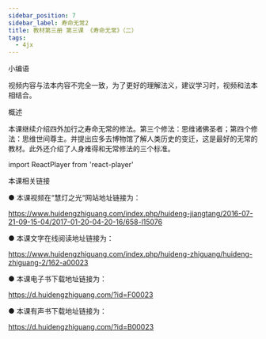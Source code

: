 ```yaml
---
sidebar_position: 7
sidebar_label: 寿命无常2
title: 教材第三册 第三课 《寿命无常》（二）
tags:
  - 4jx
---
```

小编语 

视频内容与法本内容不完全一致，为了更好的理解法义，建议学习时，视频和法本相结合。

概述


本课继续介绍四外加行之寿命无常的修法。第三个修法：思维诸佛圣者；第四个修法：思维世间尊主。并提出应多去博物馆了解人类历史的变迁，这是最好的无常的教材。此外还介绍了人身难得和无常修法的三个标准。



import ReactPlayer from 'react-player'

<ReactPlayer id='hdvplayer' light='/img/lamp-hope.png' controls url='https://f.huidengchanxiu.net/jmy/%e6%85%a7%e7%81%af%e7%a6%85%e4%bf%ae%e8%af%be/%e6%85%a7%e7%81%af%e7%a6%85%e4%bf%ae%e8%af%be%e7%ac%ac%e4%b8%89%e5%86%8c/03-2%20%e6%85%a7%e7%81%af%e7%a6%85%e4%bf%ae%e8%af%be7%20%e5%af%bf%e5%91%bd%e6%97%a0%e5%b8%b82.mp4' />



 本课相关链接 

●  本课视频在“慧灯之光“网站地址链接为：

https://www.huidengzhiguang.com/index.php/huideng-jiangtang/2016-07-21-09-15-04/2017-01-20-04-20-16/658-l15076



●  本课文字在线阅读地址链接为：

https://www.huidengzhiguang.com/index.php/huideng-zhiguang/huideng-zhiguang-2/162-a00023



●  本课电子书下载地址链接为：

https://d.huidengzhiguang.com/?id=F00023



●  本课有声书下载地址链接为：

https://d.huidengzhiguang.com/?id=B00023